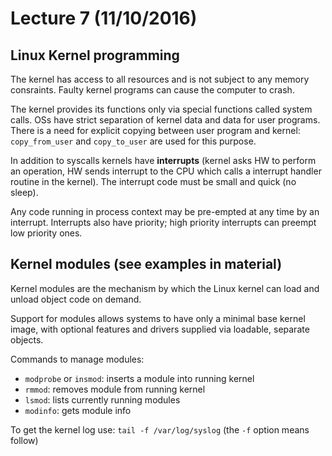 # Lecture 7 (11/10/2016)

## Linux Kernel programming

The kernel has access to all resources and is not subject to any memory consraints. Faulty kernel programs can cause the computer to crash.

The kernel provides its functions only via special functions called system calls.
OSs have strict separation of kernel data and data for user programs. There is a need for explicit copying between user program and kernel:
`copy_from_user` and `copy_to_user` are used for this purpose.

In addition to syscalls kernels have **interrupts** (kernel asks HW to perform an operation, HW sends interrupt to the CPU which calls a interrupt handler routine in the kernel). The interrupt code
must be small and quick (no sleep).

Any code running in process context may be pre-empted at any time by an interrupt. Interrupts also have priority; high priority interrupts can preempt low priority ones.

## Kernel modules (see examples in material)

Kernel modules are the mechanism by which the Linux kernel can load and unload object code on demand.

Support for modules allows systems to have only a minimal base kernel image, with optional features and drivers supplied via loadable, separate objects.

Commands to manage modules:

- `modprobe` or `insmod`: inserts a module into running kernel
- `rmmod`: removes module from running kernel
- `lsmod`: lists currently running modules
- `modinfo`: gets module info

To get the kernel log use: `tail -f /var/log/syslog` (the `-f` option means follow)
